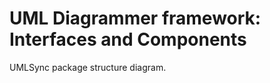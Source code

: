 UML Diagrammer framework: Interfaces and Components
===================================================

<div id="mainComponents" class="pack-diagram" repo="umlsynco/umlsync" path="/diagrammer/docs/dm-diagrams/MainComponents.umlsync">
UMLSync package structure diagram. 
</div>
<br>
